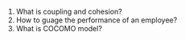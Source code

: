 1. What is coupling and cohesion?
2. How to guage the performance of an employee?
3. What is COCOMO model?
